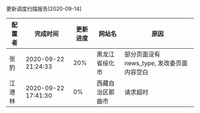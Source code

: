 更新调度扫描报告[2020-09-14]

|	配置者	|	完成时间	|	更新进度	|	网站名	|	原因	|
|----|----|----|----|----|
|	张豹	|	2020-09-22 21:24:33	|	 20%	|	黑龙江省绥化市	|	部分页面没有news_type, 发改委页面内容空白	|
|	江港林	|	2020-09-22 17:41:30	|	  0%	|	西藏自治区那曲市	|	请求超时	|


